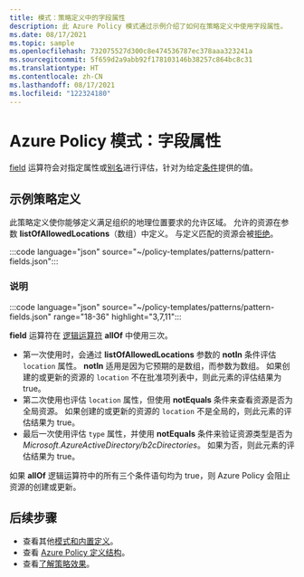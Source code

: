 ```yaml
---
title: 模式：策略定义中的字段属性
description: 此 Azure Policy 模式通过示例介绍了如何在策略定义中使用字段属性。
ms.date: 08/17/2021
ms.topic: sample
ms.openlocfilehash: 732075527d300c8e474536787ec378aaa323241a
ms.sourcegitcommit: 5f659d2a9abb92f178103146b38257c864bc8c31
ms.translationtype: HT
ms.contentlocale: zh-CN
ms.lasthandoff: 08/17/2021
ms.locfileid: "122324180"
---
```

# <a name="azure-policy-pattern-field-properties"></a>Azure Policy 模式：字段属性

[field](../concepts/definition-structure.md#fields) 运算符会对指定属性或[别名](../concepts/definition-structure.md#aliases)进行评估，针对为给定[条件](../concepts/definition-structure.md#conditions)提供的值。

## <a name="sample-policy-definition"></a>示例策略定义

此策略定义使你能够定义满足组织的地理位置要求的允许区域。 允许的资源在参数 **listOfAllowedLocations**（数组）中定义。 与定义匹配的资源会被[拒绝](../concepts/effects.md#deny)。

:::code language="json" source="~/policy-templates/patterns/pattern-fields.json":::

### <a name="explanation"></a>说明

:::code language="json" source="~/policy-templates/patterns/pattern-fields.json" range="18-36" highlight="3,7,11":::

**field** 运算符在 [逻辑运算符](../concepts/definition-structure.md#logical-operators) **allOf** 中使用三次。

- 第一次使用时，会通过 **listOfAllowedLocations** 参数的 **notIn** 条件评估 `location` 属性。 **notIn** 适用是因为它预期的是数组，而参数为数组。 如果创建的或更新的资源的 `location` 不在批准项列表中，则此元素的评估结果为 true。
- 第二次使用也评估 `location` 属性，但使用 **notEquals** 条件来查看资源是否为全局资源。 如果创建的或更新的资源的 `location` 不是全局的，则此元素的评估结果为 true。
- 最后一次使用评估 `type` 属性，并使用 **notEquals** 条件来验证资源类型是否为 _Microsoft.AzureActiveDirectory/b2cDirectories_。 如果为否，则此元素的评估结果为 true。

如果 **allOf** 逻辑运算符中的所有三个条件语句均为 true，则 Azure Policy 会阻止资源的创建或更新。

## <a name="next-steps"></a>后续步骤

- 查看其他[模式和内置定义](./index.md)。
- 查看 [Azure Policy 定义结构](../concepts/definition-structure.md)。
- 查看[了解策略效果](../concepts/effects.md)。